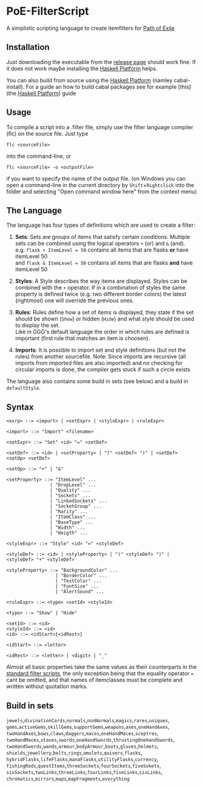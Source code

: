 # PoE-FilterScript
A simplistic scripting language to create itemfilters for [Path of Exile](https://www.pathofexile.com/)

## Installation
Just downloading the executable from the [release page](https://github.com/owestphal/PoE-FilterScript/releases)
should work fine. If it does not work maybe installing the [Haskell Platform](https://www.haskell.org/platform/)
helps.

You can also build from source using the [Haskell Platform](https://www.haskell.org/platform/) (namley cabal-install).
For a guide an how to build cabal packages see for example [this](the [Haskell Platform](https://www.haskell.org/platform/)) guide

## Usage
To compile a script into a .filter file, simply use the filter language compiler
(flc) on the source file.
Just type
```
flc <sourceFile>
```
into the command-line, or
```
flc <sourceFile> -o <outputFile>
```
if you want to specify the name of the output file.
(on Windows you can open a command-line in the current directory by
  `Shift`+`Rightclick` into the folder and selecting "Open command window here"
  from the context menu)

## The Language
The language has four types of definitions which are used to create a filter:

1. **Sets**: Sets are groups of items that satisfy certain conditions.
Multiple sets can be combined using the logical operators `+` (or) and `&` (and).  
e.g. `flask + ItemLevel = 50` contains all items that are flasks **or** have itemLevel 50  
and `flask & ItemLevel = 50` contains all items that are flasks **and** have itemLevel 50

2. **Styles**: A Style describes the way items are displayed.
Styles can be combined with the `+` operator. If in a combination of styles the same
property is defined twice (e.g. two different border colors) the latest (rightmost) one
will override the previous ones.

3. **Rules**: Rules define how a set of items is displayed, they state if the set should
be shown (`Show`) or hidden (`Hide`) and what style should be used to display the set.  
Like in GGG's default language the order in which rules are defined is important (first rule that matches an item is choosen).

4. **Imports**: It is possible to import set and style definitions (but not the rules)
 from another sourcefile.
Note: Since imports are recursive (all imports from imported files are also imported)
 and no checking for circular imports is done, the compiler gets stuck if such a circle
 exists

The language also contains some build in sets (see below) and a build in `defaultStyle`.

## Syntax
```
<exrp> ::= <import> | <setExpr> | <styleExpr> | <ruleExpr>

<import> ::= "Import" <filename>

<setExpr> ::= "Set" <id> "=" <setDef>

<setDef> ::= <id> | <setProperty> | "(" <setDef> ")" | <setDef> <setOp> <setDef>

<setOp> ::= "+" | "&"

<setProperty> ::= "ItemLevel" ...
                | "DropLevel" ...
                | "Quality" ...
                | "Sockets" ...
                | "LinkedSockets" ...
                | "SocketGroup" ...
                | "Rarity" ...
                | "ItemClass" ...
                | "BaseType" ...
                | "Width" ...
                | "Heigth" ...

<styleExpr> ::= "Style" <id> "=" <styleDef>

<styleDef> ::= <id> | <styleProperty> | "(" <styleDef> ")" | <styleDef> "+" <styleDef>

<styleProperty> ::= "BackgroundColor" ...
                  | "BorderColor" ...
                  | "TextColor" ...
                  | "FontSize" ...
                  | "AlertSound" ...

<ruleExpr> ::= <type> <setId> <styleId>

<type> ::= "Show" | "Hide"

<setId> ::= <id>
<styleId> ::= <id>
<id> ::= <idStart>{<idRest>}

<idStart> ::= <letter>

<idRest> ::= <letter> | <digit> | "_"
```
Almost all basic properties take the same values as their counterparts in the
[standard filter scripts](http://pathofexile.gamepedia.com/Item_filter),
the only exception being that the equality operator `=` cant be omitted,
and that names of itemclasses must be complete and written without quotation marks.

## Build in sets
`jewels`,`divinationCards`,`normals`,`nonNormals`,`magics`,`rares`,`uniques`,
`gems`,`activeGems`,`skillGems`,`supportGems`,`weapons`,`axes`,`oneHandAxes`,
`twoHandAxes`,`bows`,`claws`,`daggers`,`maces`,`oneHandMaces`,`sceptres`,
`twoHandMaces`,`staves`,`swords`,`oneHandSwords`,`thrustingOneHandSwords`,
`twoHandSwords`,`wands`,`armour`,`bodyArmour`,`boots`,`gloves`,`helmets`,
`shields`,`jewellery`,`belts`,`rings`,`amulets`,`quivers`,`flasks`,
`hybridFlasks`,`lifeFlasks`,`manaFlasks`,`utilityFlasks`,`currency`,
`fishingRods`,`questItems`,`threeSockets`,`fourSockets`,`fiveSokets`,
`sixSockets`,`twoLinks`,`threeLinks`,`fourLinks`,`fiveLinks`,`sixLinks`,
`chromatics`,`mirrors`,`maps`,`mapFragments`,`everything`
